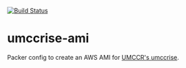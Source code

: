[![Build Status](https://travis-ci.org/umccr/umccrise-ami.svg?branch=master)](https://travis-ci.org/umccr/umccrise-ami)

# umccrise-ami
Packer config to create an AWS AMI for [UMCCR's umccrise](https://github.com/umccr/umccrise).

